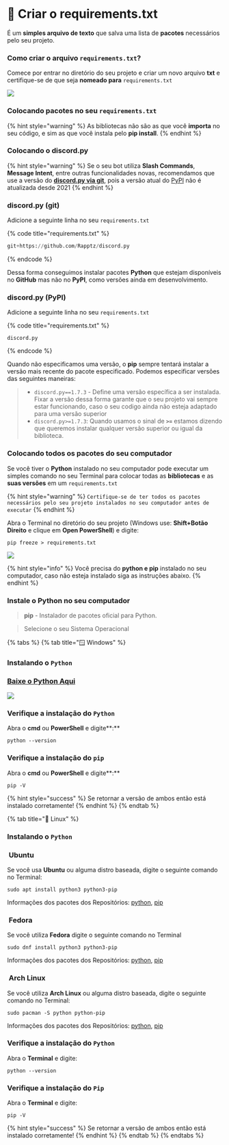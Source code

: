# 📄 Criar o requirements.txt

É um **simples arquivo de texto** que salva uma lista de **pacotes** necessários pelo seu projeto.&#x20;

### Como criar o arquivo `requirements.txt`?

Comece por entrar no diretório do seu projeto e criar um novo arquivo **txt** e certifique-se de que seja **nomeado para** `requirements.txt`

![](../../../.gitbook/assets/create-requirements.png)

### Colocando pacotes no seu `requirements.txt`

{% hint style="warning" %}
As bibliotecas não são as que você **importa** no seu código, e sim as que você instala pelo **pip install**.
{% endhint %}

### Colocando o discord.py

{% hint style="warning" %}
Se o seu bot utiliza **Slash Commands**, **Message Intent**, entre outras funcionalidades novas, recomendamos que use a versão do [**discord.py via git**](criar-requirements.txt.md#discord.py-git), pois a versão atual do [PyPI](https://pypi.org/project/discord.py/) não é atualizada desde 2021
{% endhint %}

### discord.py (git)

Adicione a seguinte linha no seu `requirements.txt`

{% code title="requirements.txt" %}
```python
git+https://github.com/Rapptz/discord.py
```
{% endcode %}

Dessa forma conseguimos instalar pacotes **Python** que estejam disponíveis no **GitHub** mas não no **PyPI**, como versões ainda em desenvolvimento.

### discord.py (PyPI)

Adicione a seguinte linha no seu `requirements.txt`

{% code title="requirements.txt" %}
```
discord.py
```
{% endcode %}

Quando não especificamos uma versão, o **pip** sempre tentará instalar a versão mais recente do pacote especificado. Podemos especificar versões das seguintes maneiras:

> * `discord.py==1.7.3` - Define uma versão específica a ser instalada. Fixar a versão dessa forma garante que o seu projeto vai sempre estar funcionando, caso o seu codigo ainda não esteja adaptado para uma versão superior
> * `discord.py>=1.7.3`: Quando usamos o sinal de **`>=`** estamos dizendo que queremos instalar qualquer versão superior ou igual da biblioteca.

### Colocando todos os pacotes do seu computador

Se você tiver o **Python** instalado no seu computador pode executar um simples comando no seu Terminal para colocar todas as **bibliotecas** e as **suas versões** em um `requirements.txt`

{% hint style="warning" %}
`Certifique-se de ter todos os pacotes necessários pelo seu projeto instalados no seu computador antes de executar`
{% endhint %}

Abra o Terminal no diretório do seu projeto (Windows use: **Shift+Botão Direito** e clique em **Open PowerShell**) e digite:

```
pip freeze > requirements.txt
```

![](../../../.gitbook/assets/pip-freeze.gif)

{% hint style="info" %}
Você precisa do **python e pip** instalado no seu computador, caso não esteja instalado siga as instruções abaixo.
{% endhint %}

### Instale o Python no seu computador

> **pip** - Instalador de pacotes oficial para Python.

> Selecione o seu Sistema Operacional

{% tabs %}
{% tab title="🪟 Windows" %}
### Instalando o `Python`

### [Baixe o Python Aqui](https://www.python.org/downloads/)

![](../../../.gitbook/assets/py-win-download.png)

### Verifique a instalação do `Python`

Abra o **cmd** ou **PowerShell** e digite**:**

```
python --version
```

### Verifique a instalação do `pip`

Abra o **cmd** ou **PowerShell** e digite**:**

```
pip -V
```

{% hint style="success" %}
Se retornar a versão de ambos então está instalado corretamente!
{% endhint %}
{% endtab %}

{% tab title="🐧 Linux" %}
### Instalando o `Python`

### <img src="../../../.gitbook/assets/ubuntu.png" alt="" data-size="line"> Ubuntu

Se você usa **Ubuntu** ou alguma distro baseada, digite o seguinte comando no Terminal:

```
sudo apt install python3 python3-pip
```

Informações dos pacotes dos Repositórios: [python](https://packages.ubuntu.com/search?suite=all\&section=all\&arch=any\&keywords=python3\&searchon=names), [pip](https://packages.ubuntu.com/search?suite=all\&section=all\&arch=any\&keywords=python3-pip\&searchon=names)

### <img src="../../../.gitbook/assets/fedora.png" alt="" data-size="line"> Fedora

Se você utiliza **Fedora** digite o seguinte comando no Terminal

```
sudo dnf install python3 python3-pip
```

Informações dos pacotes dos Repositórios: [python](https://packages.fedoraproject.org/pkgs/python3.10/python3/), [pip](https://packages.fedoraproject.org/pkgs/python-pip/python3-pip/)

### <img src="../../../.gitbook/assets/arch.png" alt="" data-size="line"> Arch Linux

Se você utiliza **Arch Linux** ou alguma distro baseada, digite o seguinte comando no Terminal:

```
sudo pacman -S python python-pip
```

Informações dos pacotes dos Repositórios: [python](https://archlinux.org/packages/core/x86\_64/python/), [pip](https://archlinux.org/packages/extra/any/python-pip/)

### Verifique a instalação do `Python`

Abra o **Terminal** e digite:

```
python --version
```

### Verifique a instalação do `Pip`

Abra o **Terminal** e digite:

```
pip -V
```

{% hint style="success" %}
Se retornar a versão de ambos então está instalado corretamente!
{% endhint %}
{% endtab %}
{% endtabs %}
